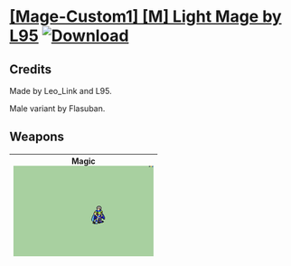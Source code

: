 # [\[Mage-Custom1\] \[M\] Light Mage by L95](./) [![Download](https://img.shields.io/badge/Download-Click%20Here!-red)](https://minhaskamal.github.io/DownGit/#/home?url=https://github.com/Klokinator/FE-Repo/tree/main/Battle%20Animations%2FMagi%20-%20Nature-Type%2F%5BMage-Custom1%5D%20%5BM%5D%20Light%20Mage%20by%20L95)
## Credits

Made by Leo_Link and L95.

Male variant by Flasuban.

## Weapons

| <b>Magic</b><br/><img alt="Magic animation" src="./6.%20Magic/Magic.gif"/> |
| :---: |

